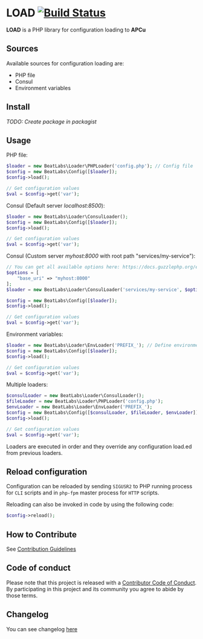 # LOAD [![Build Status](https://travis-ci.com/taxibeat/load.svg?token=8cbpgLNGBxrmyFqzy42T&branch=master)](https://travis-ci.com/taxibeat/load)

**LOAD** is a PHP library for configuration loading to **APCu**

## Sources

Available sources for configuration loading are:

- PHP file
- Consul
- Environment variables

## Install

*TODO: Create package in packagist*

## Usage

PHP file:

```php
$loader = new BeatLabs\Loader\PHPLoader('config.php'); // Config file
$config = new BeatLabs\Config([$loader]);
$config->load();

// Get configuration values
$val = $config->get('var');
```

Consul (Default server *localhost:8500*):

```php
$loader = new BeatLabs\Loader\ConsulLoader();
$config = new BeatLabs\Config([$loader]);
$config->load();

// Get configuration values
$val = $config->get('var');
```

Consul (Custom server *myhost:8000* with root path "services/my-service"):

```php
// You can get all available options here: https://docs.guzzlephp.org/en/6.5/quickstart.html#creating-a-client
$options = [
    "base_uri" => "myhost:8000"
];
$loader = new BeatLabs\Loader\ConsulLoader('services/my-service', $options);

$config = new BeatLabs\Config([$loader]);
$config->load();

// Get configuration values
$val = $config->get('var');
```

Environment variables:

```php
$loader = new BeatLabs\Loader\EnvLoader('PREFIX_'); // Define environment variables prefix to be loaded
$config = new BeatLabs\Config([$loader]);
$config->load();

// Get configuration values
$val = $config->get('var');

```

Multiple loaders:
```php
$consulLoader = new BeatLabs\Loader\ConsulLoader();
$fileLoader = new BeatLabs\Loader\PHPLoader('config.php');
$envLoader = new BeatLabs\Loader\EnvLoader('PREFIX_');
$config = new BeatLabs\Config([$consulLoader, $fileLoader, $envLoader]);
$config->load();

// Get configuration values
$val = $config->get('var');
```

Loaders are executed in order and they override any configuration load.ed from previous loaders.

## Reload configuration

Configuration can be reloaded by sending `SIGUSR2` to PHP running process for `CLI` scripts and in `php-fpm` master process for  `HTTP` scripts.

Reloading can also be invoked in code by using the following code:

```php
$config->reload();
```

## How to Contribute

See [Contribution Guidelines](CONTRIBUTE.md)

## Code of conduct

Please note that this project is released with a [Contributor Code of Conduct](CODE_OF_CONDUCT.md). By participating in this project and its community you agree to abide by those terms.

## Changelog

You can see changelog [here](CHANGELOG.md)
